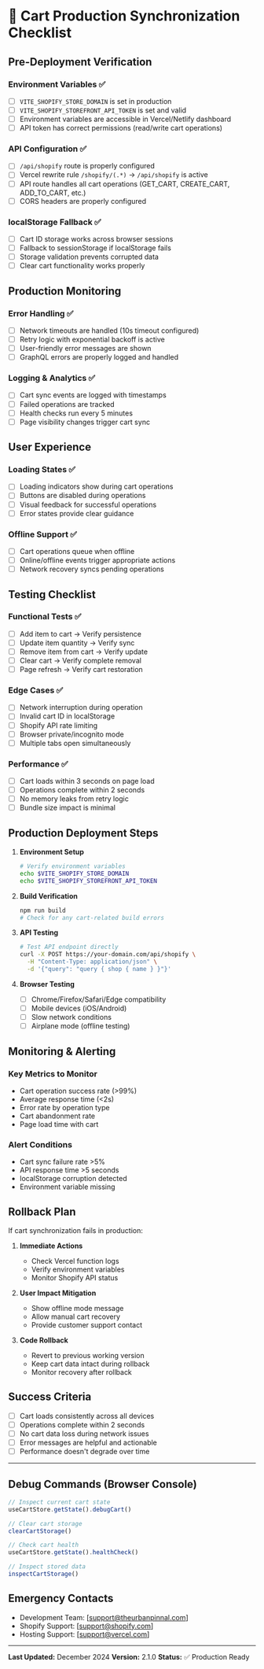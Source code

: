 # 🚀 Cart Production Synchronization Checklist

## Pre-Deployment Verification

### Environment Variables ✅
- [ ] `VITE_SHOPIFY_STORE_DOMAIN` is set in production
- [ ] `VITE_SHOPIFY_STOREFRONT_API_TOKEN` is set and valid
- [ ] Environment variables are accessible in Vercel/Netlify dashboard
- [ ] API token has correct permissions (read/write cart operations)

### API Configuration ✅
- [ ] `/api/shopify` route is properly configured
- [ ] Vercel rewrite rule `/shopify/(.*)` → `/api/shopify` is active
- [ ] API route handles all cart operations (GET_CART, CREATE_CART, ADD_TO_CART, etc.)
- [ ] CORS headers are properly configured

### localStorage Fallback ✅
- [ ] Cart ID storage works across browser sessions
- [ ] Fallback to sessionStorage if localStorage fails
- [ ] Storage validation prevents corrupted data
- [ ] Clear cart functionality works properly

## Production Monitoring

### Error Handling ✅
- [ ] Network timeouts are handled (10s timeout configured)
- [ ] Retry logic with exponential backoff is active
- [ ] User-friendly error messages are shown
- [ ] GraphQL errors are properly logged and handled

### Logging & Analytics ✅
- [ ] Cart sync events are logged with timestamps
- [ ] Failed operations are tracked
- [ ] Health checks run every 5 minutes
- [ ] Page visibility changes trigger cart sync

## User Experience

### Loading States ✅
- [ ] Loading indicators show during cart operations
- [ ] Buttons are disabled during operations
- [ ] Visual feedback for successful operations
- [ ] Error states provide clear guidance

### Offline Support ✅
- [ ] Cart operations queue when offline
- [ ] Online/offline events trigger appropriate actions
- [ ] Network recovery syncs pending operations

## Testing Checklist

### Functional Tests ✅
- [ ] Add item to cart → Verify persistence
- [ ] Update item quantity → Verify sync
- [ ] Remove item from cart → Verify update
- [ ] Clear cart → Verify complete removal
- [ ] Page refresh → Verify cart restoration

### Edge Cases ✅
- [ ] Network interruption during operation
- [ ] Invalid cart ID in localStorage
- [ ] Shopify API rate limiting
- [ ] Browser private/incognito mode
- [ ] Multiple tabs open simultaneously

### Performance ✅
- [ ] Cart loads within 3 seconds on page load
- [ ] Operations complete within 2 seconds
- [ ] No memory leaks from retry logic
- [ ] Bundle size impact is minimal

## Production Deployment Steps

1. **Environment Setup**
   ```bash
   # Verify environment variables
   echo $VITE_SHOPIFY_STORE_DOMAIN
   echo $VITE_SHOPIFY_STOREFRONT_API_TOKEN
   ```

2. **Build Verification**
   ```bash
   npm run build
   # Check for any cart-related build errors
   ```

3. **API Testing**
   ```bash
   # Test API endpoint directly
   curl -X POST https://your-domain.com/api/shopify \
     -H "Content-Type: application/json" \
     -d '{"query": "query { shop { name } }"}'
   ```

4. **Browser Testing**
   - [ ] Chrome/Firefox/Safari/Edge compatibility
   - [ ] Mobile devices (iOS/Android)
   - [ ] Slow network conditions
   - [ ] Airplane mode (offline testing)

## Monitoring & Alerting

### Key Metrics to Monitor
- Cart operation success rate (>99%)
- Average response time (<2s)
- Error rate by operation type
- Cart abandonment rate
- Page load time with cart

### Alert Conditions
- Cart sync failure rate >5%
- API response time >5 seconds
- localStorage corruption detected
- Environment variable missing

## Rollback Plan

If cart synchronization fails in production:

1. **Immediate Actions**
   - Check Vercel function logs
   - Verify environment variables
   - Monitor Shopify API status

2. **User Impact Mitigation**
   - Show offline mode message
   - Allow manual cart recovery
   - Provide customer support contact

3. **Code Rollback**
   - Revert to previous working version
   - Keep cart data intact during rollback
   - Monitor recovery after rollback

## Success Criteria

- [ ] Cart loads consistently across all devices
- [ ] Operations complete within 2 seconds
- [ ] No cart data loss during network issues
- [ ] Error messages are helpful and actionable
- [ ] Performance doesn't degrade over time

---

## Debug Commands (Browser Console)

```javascript
// Inspect current cart state
useCartStore.getState().debugCart()

// Clear cart storage
clearCartStorage()

// Check cart health
useCartStore.getState().healthCheck()

// Inspect stored data
inspectCartStorage()
```

## Emergency Contacts

- Development Team: [support@theurbanpinnal.com]
- Shopify Support: [support@shopify.com]
- Hosting Support: [support@vercel.com]

---

**Last Updated:** December 2024
**Version:** 2.1.0
**Status:** ✅ Production Ready
